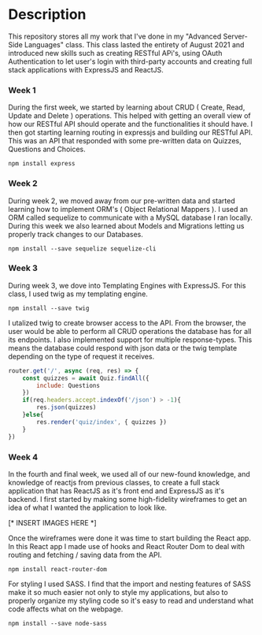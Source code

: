 # Description
This repository stores all my work that I've done in my "Advanced Server-Side Languages" class. This class lasted the entirety of August 2021 and introduced 
new skills such as creating RESTful APi's, using OAuth Authentication to let user's login with third-party accounts and creating full stack applications with 
ExpressJS and ReactJS.


### Week 1
During the first week, we started by learning about CRUD ( Create, Read, Update and Delete ) operations. This helped with getting an overall view of how our 
RESTful API should operate and the functionalities it should have. I then got starting learning routing in expressjs and building our RESTful API. This was
an API that responded with some pre-written data on Quizzes, Questions and Choices.

`npm install express`

### Week 2
During week 2, we moved away from our pre-written data and started learning how to implement ORM's ( Object Relational Mappers ). I used an ORM called 
sequelize to communicate with a MySQL database I ran locally. During this week we also learned about Models and Migrations letting us properly track changes 
to our Databases.

`npm install --save sequelize sequelize-cli`

### Week 3
During week 3, we dove into Templating Engines with ExpressJS. For this class, I used twig as my templating engine. 

`npm install --save twig`

I utalized twig to create browser access 
to the API. From the browser, the user would be able to perform all CRUD operations the database has for all its endpoints. I also implemented support for
multiple response-types. This means the database could respond with json data or the twig template depending on the type of request it receives. 

```javascript
router.get('/', async (req, res) => {
    const quizzes = await Quiz.findAll({
        include: Questions
    })
    if(req.headers.accept.indexOf('/json') > -1){
        res.json(quizzes)
    }else{
        res.render('quiz/index', { quizzes })
    }
})
```

### Week 4
In the fourth and final week, we used all of our new-found knowledge, and knowledge of reactjs from previous classes, to create a full stack application
that has ReactJS as it's front end and ExpressJS as it's backend. I first started by making some high-fidelity wireframes to get an idea of what I wanted 
the application to look like.

[* INSERT IMAGES HERE *]

Once the wireframes were done it was time to start building the React app. In this React app I made use of hooks and React Router Dom to deal with routing
and fetching / saving data from the API.

`npm install react-router-dom`

For styling I used SASS. I find that the import and nesting features of SASS make it so much easier not only to style my applications, but also to properly
organize my styling code so it's easy to read and understand what code affects what on the webpage.

`npm install --save node-sass`
